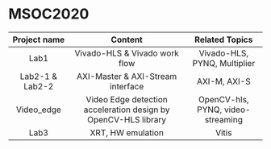 # MSOC2020

|  Project name  |                            Content                             |          Related Topics           |
|:--------------:|:--------------------------------------------------------------:|:---------------------------------:|
|      Lab1      |                 Vivado-HLS & Vivado work flow                  |   Vivado-HLS, PYNQ, Multiplier    |
| Lab2-1 & Lab2-2 |               AXI-Master & AXI-Stream interface                |           AXI-M, AXI-S           |
|   Video_edge   | Video Edge detection acceleration design by OpenCV-HLS library | OpenCV-hls, PYNQ, video-streaming |
|      Lab3       |                       XRT, HW emulation                        |               Vitis              |